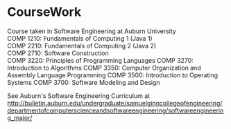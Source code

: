 # CourseWork
Course taken in Software Engineering at Auburn University  
COMP 1210: Fundamentals of Computing 1 (Java 1)  
COMP 2210: Fundamentals of Computing 2 (Java 2)  
COMP 2710: Software Construction  
COMP 3220: Principles of Programming Languages
COMP 3270: Introduction to Algorithms
COMP 3350: Computer Organization and Assembly Language Programming 
COMP 3500: Introduction to Operating Systems
COMP 3700: Software Modeling and Design
    
      
See Auburn's Software Engineering Curriculum at http://bulletin.auburn.edu/undergraduate/samuelginncollegeofengineering/departmentofcomputerscienceandsoftwareengineering/softwareengineering_major/

